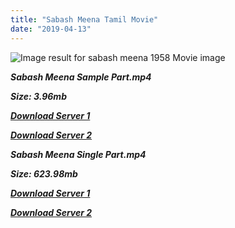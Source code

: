```yaml
---
title: "Sabash Meena Tamil Movie"
date: "2019-04-13"
---
```


![Image result for sabash meena 1958 Movie image](http://dbsjeyaraj.com/dbsj/wp-content/uploads/2016/07/SABASH-MEENA-1.jpg)

**_Sabash Meena Sample Part.mp4_**

**_Size: 3.96mb_**

**_[Download Server 1](http://b5.wetransfer.vip/files/{fb880f6db0ad663db529f57694c28cccd461c3d4fc624305e324329e3cbfaaa8}20Actor{fb880f6db0ad663db529f57694c28cccd461c3d4fc624305e324329e3cbfaaa8}20Hits{fb880f6db0ad663db529f57694c28cccd461c3d4fc624305e324329e3cbfaaa8}20Collection/Sivaji{fb880f6db0ad663db529f57694c28cccd461c3d4fc624305e324329e3cbfaaa8}20Movies{fb880f6db0ad663db529f57694c28cccd461c3d4fc624305e324329e3cbfaaa8}20Collections/Sabash{fb880f6db0ad663db529f57694c28cccd461c3d4fc624305e324329e3cbfaaa8}20Meena{fb880f6db0ad663db529f57694c28cccd461c3d4fc624305e324329e3cbfaaa8}20(1958)/Sabash{fb880f6db0ad663db529f57694c28cccd461c3d4fc624305e324329e3cbfaaa8}20Meena{fb880f6db0ad663db529f57694c28cccd461c3d4fc624305e324329e3cbfaaa8}20{fb880f6db0ad663db529f57694c28cccd461c3d4fc624305e324329e3cbfaaa8}20Sample{fb880f6db0ad663db529f57694c28cccd461c3d4fc624305e324329e3cbfaaa8}20HD.mp4)_**

**_[Download Server 2](http://b5.wetransfer.vip/files/{fb880f6db0ad663db529f57694c28cccd461c3d4fc624305e324329e3cbfaaa8}20Actor{fb880f6db0ad663db529f57694c28cccd461c3d4fc624305e324329e3cbfaaa8}20Hits{fb880f6db0ad663db529f57694c28cccd461c3d4fc624305e324329e3cbfaaa8}20Collection/Sivaji{fb880f6db0ad663db529f57694c28cccd461c3d4fc624305e324329e3cbfaaa8}20Movies{fb880f6db0ad663db529f57694c28cccd461c3d4fc624305e324329e3cbfaaa8}20Collections/Sabash{fb880f6db0ad663db529f57694c28cccd461c3d4fc624305e324329e3cbfaaa8}20Meena{fb880f6db0ad663db529f57694c28cccd461c3d4fc624305e324329e3cbfaaa8}20(1958)/Sabash{fb880f6db0ad663db529f57694c28cccd461c3d4fc624305e324329e3cbfaaa8}20Meena{fb880f6db0ad663db529f57694c28cccd461c3d4fc624305e324329e3cbfaaa8}20{fb880f6db0ad663db529f57694c28cccd461c3d4fc624305e324329e3cbfaaa8}20Sample{fb880f6db0ad663db529f57694c28cccd461c3d4fc624305e324329e3cbfaaa8}20HD.mp4)_**

**_Sabash Meena Single Part.mp4_**

**_Size: 623.98mb_**

**_[Download Server 1](http://b5.wetransfer.vip/files/{fb880f6db0ad663db529f57694c28cccd461c3d4fc624305e324329e3cbfaaa8}20Actor{fb880f6db0ad663db529f57694c28cccd461c3d4fc624305e324329e3cbfaaa8}20Hits{fb880f6db0ad663db529f57694c28cccd461c3d4fc624305e324329e3cbfaaa8}20Collection/Sivaji{fb880f6db0ad663db529f57694c28cccd461c3d4fc624305e324329e3cbfaaa8}20Movies{fb880f6db0ad663db529f57694c28cccd461c3d4fc624305e324329e3cbfaaa8}20Collections/Sabash{fb880f6db0ad663db529f57694c28cccd461c3d4fc624305e324329e3cbfaaa8}20Meena{fb880f6db0ad663db529f57694c28cccd461c3d4fc624305e324329e3cbfaaa8}20(1958)/Sabash{fb880f6db0ad663db529f57694c28cccd461c3d4fc624305e324329e3cbfaaa8}20Meena{fb880f6db0ad663db529f57694c28cccd461c3d4fc624305e324329e3cbfaaa8}20{fb880f6db0ad663db529f57694c28cccd461c3d4fc624305e324329e3cbfaaa8}20Single{fb880f6db0ad663db529f57694c28cccd461c3d4fc624305e324329e3cbfaaa8}20Part{fb880f6db0ad663db529f57694c28cccd461c3d4fc624305e324329e3cbfaaa8}20HD.mp4)_**

**_[Download Server 2](http://b5.wetransfer.vip/files/{fb880f6db0ad663db529f57694c28cccd461c3d4fc624305e324329e3cbfaaa8}20Actor{fb880f6db0ad663db529f57694c28cccd461c3d4fc624305e324329e3cbfaaa8}20Hits{fb880f6db0ad663db529f57694c28cccd461c3d4fc624305e324329e3cbfaaa8}20Collection/Sivaji{fb880f6db0ad663db529f57694c28cccd461c3d4fc624305e324329e3cbfaaa8}20Movies{fb880f6db0ad663db529f57694c28cccd461c3d4fc624305e324329e3cbfaaa8}20Collections/Sabash{fb880f6db0ad663db529f57694c28cccd461c3d4fc624305e324329e3cbfaaa8}20Meena{fb880f6db0ad663db529f57694c28cccd461c3d4fc624305e324329e3cbfaaa8}20(1958)/Sabash{fb880f6db0ad663db529f57694c28cccd461c3d4fc624305e324329e3cbfaaa8}20Meena{fb880f6db0ad663db529f57694c28cccd461c3d4fc624305e324329e3cbfaaa8}20{fb880f6db0ad663db529f57694c28cccd461c3d4fc624305e324329e3cbfaaa8}20Single{fb880f6db0ad663db529f57694c28cccd461c3d4fc624305e324329e3cbfaaa8}20Part{fb880f6db0ad663db529f57694c28cccd461c3d4fc624305e324329e3cbfaaa8}20HD.mp4)_**
